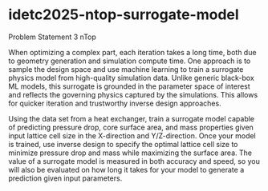 # idetc2025-ntop-surrogate-model

Problem Statement 3
nTop

When optimizing a complex part, each iteration takes a long time, both due to geometry generation and simulation compute time. One approach is to sample the design space and use machine learning to train a surrogate physics model from high-quality simulation data. Unlike generic black-box ML models, this surrogate is grounded in the parameter space of interest and reflects the governing physics captured by the simulations. This allows for quicker iteration and trustworthy inverse design approaches.

Using the data set from a heat exchanger, train a surrogate model capable of predicting pressure drop, core surface area, and mass properties given input lattice cell size in the X-direction and Y/Z-direction. Once your model is trained, use inverse design to specify the optimal lattice cell size to minimize pressure drop and mass while maximizing the surface area. The value of a surrogate model is measured in both accuracy and speed, so you will also be evaluated on how long it takes for your model to generate a prediction given input parameters.